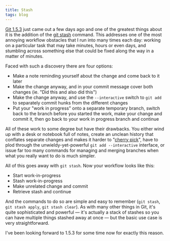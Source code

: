 ```yaml
---
title: Stash
tags: blog
---
```


[Git 1.5.3](http://wincent.com/wiki/Git%201.5.3) just came out a few days ago and one of the greatest things about it is the addition of the [git stash](http://www.kernel.org/pub/software/scm/git/docs/git-stash.html) command. This addresses one of the most annoying workflow obstacles that I run into many times each day: working on a particular task that may take minutes, hours or even days, and stumbling across something else that could be fixed along the way in a matter of minutes.

Faced with such a discovery there are four options:

-   Make a note reminding yourself about the change and come back to it later
-   Make the change anyway, and in your commit message cover both changes (ie. "Did this and also did this")
-   Make the change anyway, and use the `--interactive` switch to `git add` to separately commit hunks from the different changes
-   Put your "work in progress" onto a separate temporary branch, switch back to the branch before you started the work, make your change and commit it, then go back to your work in progress branch and continue

All of these work to some degree but have their drawbacks. You either wind up with a desk or notebook full of notes, create an unclean history that conflates separate changes and makes it harder to "[cherry pick](http://wincent.com/wiki/cherry%20pick)", have to plod through the unwieldy-yet-powerful `git add --interactive` interface, or issue far too many commands for managing and merging branches when what you really want to do is much simpler.

All of this goes away with `git stash`. Now your workflow looks like this:

-   Start work-in-progress
-   Stash work-in-progress
-   Make unrelated change and commit
-   Retrieve stash and continue

And the commands to do so are simple and easy to remember (`git stash`, `git stash apply`, `git stash clear`). As with many other things in Git, it's quite sophisticated and powerful — it's actually a stack of stashes so you can have multiple things stashed away at once — but the basic use case is very straightforward.

I've been looking forward to 1.5.3 for some time now for exactly this reason.
